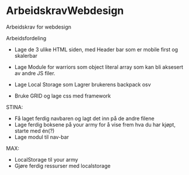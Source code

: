 # ArbeidskravWebdesign

Arbeidskrav for webdesign

Arbeidsfordeling

- Lage de 3 ulike HTML siden, med Header bar som er mobile first og skalerbar

- Lage Module for warriors som object literal array som kan bli aksesert av andre JS filer.

- Lage Local Storage som Lagrer brukerens backpack osv

- Bruke GRID og lage css med framework

STINA:

- Få laget ferdig navbaren og lagt det inn på de andre filene
- Lage ferdig boksene på your army for å vise frem hva du har kjøpt, starte med én(?)
- Lage modul til nav-bar

MAX:

- LocalStorage til your army
- Gjøre ferdig ressurser med localstorage
